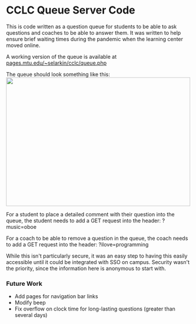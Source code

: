 <h1> CCLC Queue Server Code </h1>
<p>This is code written as a question queue for students to be able to ask questions and coaches to be able to answer them.  It was written to help ensure brief waiting times during the pandemic when the learning center moved online.</p>
A working version of the queue is available at <a href="https://pages.mtu.edu/~selarkin/cclc/queue.php">pages.mtu.edu/~selarkin/cclc/queue.php</a>

The queue should look something like this:<br>
<img src="https://pages.mtu.edu/~selarkin/cclc/queue_image.png" width="500" height="350" />

For a student to place a detailed comment with their question into the queue, the student needs to add a GET request into the header:  ?music=oboe

For a coach to be able to remove a question in the queue, the coach needs to add a GET request into the header: ?ilove=programming

While this isn't particularly secure, it was an easy step to having this easily accessible until it could be integrated with SSO on campus. Security wasn't the priority, since the information here is anonymous to start with.

<h3>Future Work</h3>
<ul>
  <li>Add pages for navigation bar links</li>
  <li>Modify beep</li>
  <li>Fix overflow on clock time for long-lasting questions (greater than several days) </li>
</ul>
